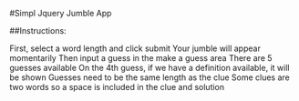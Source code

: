 #Simpl Jquery Jumble App

##Instructions:

  First, select a word length and click submit
  Your jumble will appear momentarily
  Then input a guess in the make a guess area
  There are 5 guesses available
  On the 4th guess, if we have a definition available, it will be shown
  Guesses need to be the same length as the clue
  Some clues are two words so a space is included in the clue and solution

